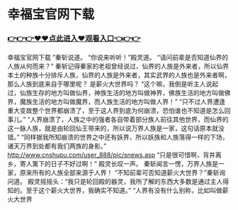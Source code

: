 # 幸福宝官网下载

### <a href="https://github.com/asidw/xian/issues/1">👉👉👉♥♥点此进入♥观看入口👈👉👉</a>

幸福宝官网下载
”秦斩说道。
    “你说来听听！”殿灵道。
    “请问前辈是否知道仙界的人族从何而来？”
    秦斩记得秦家的老祖曾经说过，仙界的人族是外来者，所以仙界本土的种族十分排斥人族，仙界的人族是外来者，其实武界的人族也是外来者啊，那么人族到底来自于哪里呢？
    是薪火大世界吗？
    “这个嘛，我倒是听主人说起过，仙族生存的地方叫做仙界，神族生活的地方叫做神界，佛族生活的地方叫做佛界，魔族生活的地方叫做魔界，而人族生活的地方叫做人界！”
    “只不过人界遭逢重大变故整个世界都崩溃了，至于这人界到底为何崩溃，恐怕谁也不知道是怎么回事儿。”
    “人界崩溃了，人族之中的强者各自带着部分族人前往其他世界，而仙界的这一脉人族，就是由轮回仙王带来的，所以说万界人族是一家，这句话原本就没错。”
    “同样据我所知崩溃的世界之中还有妖界，所以妖族和人族落得一样的下场，诸天万界到处都有我们两族的身影。”
    http://www.cnshupu.com/user_888/pic/snews.asp
    “只是很可惜啊，背井离乡，寄人篱下的日子不好过啊！”
    殿灵长叹一声。
    秦斩闻言一愣，万界人族是一家，原来所有的人族全部来源于人界！
    “不知前辈可否知道薪火大世界？”秦斩询问道。
    殿灵摇摇头：“我只是轮回殿的器灵，我所了解的东西大多数是通过主人得知的。至于这个薪火大世界，我确实不知道。”
    “人界有没有什么别称，比如叫做薪火大世界
